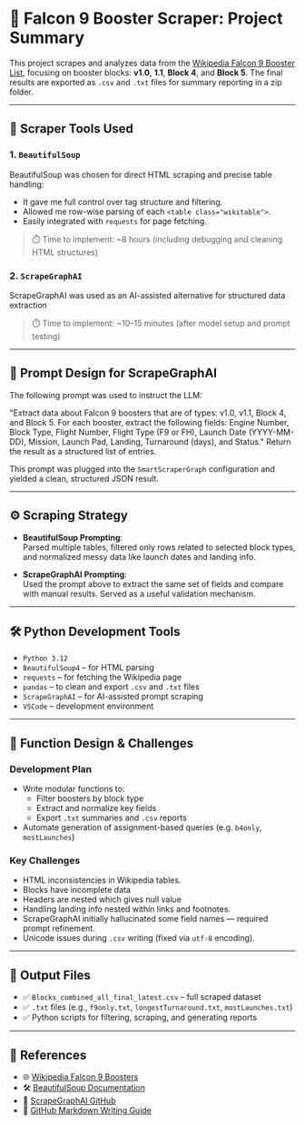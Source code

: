 # 🚀 Falcon 9 Booster Scraper: Project Summary

This project scrapes and analyzes data from the [Wikipedia Falcon 9 Booster List](https://en.wikipedia.org/wiki/List_of_Falcon_9_first-stage_boosters), focusing on booster blocks: **v1.0**, **1.1**, **Block 4**, and **Block 5**. The final results are exported as `.csv` and `.txt` files for summary reporting in a zip folder.

---

## 🧰 Scraper Tools Used

### 1. `BeautifulSoup`

BeautifulSoup was chosen for direct HTML scraping and precise table handling:

- It gave me full control over tag structure and filtering.
- Allowed me row-wise parsing of each `<table class="wikitable">`.
- Easily integrated with `requests` for page fetching.

> ⏱️ Time to implement: ~8 hours (including debugging and cleaning HTML structures)

### 2. `ScrapeGraphAI`

ScrapeGraphAI was used as an AI-assisted alternative for structured data extraction

> ⏱️ Time to implement: ~10–15 minutes (after model setup and prompt testing)

---

## 🧠 Prompt Design for ScrapeGraphAI

The following prompt was used to instruct the LLM:


"Extract data about Falcon 9 boosters that are of types: v1.0, v1.1, Block 4, and Block 5.
For each booster, extract the following fields:
Engine Number, Block Type, Flight Number, Flight Type (F9 or FH), Launch Date (YYYY-MM-DD), 
Mission, Launch Pad, Landing, Turnaround (days), and Status."
Return the result as a structured list of entries.

This prompt was plugged into the `SmartScraperGraph` configuration and yielded a clean, structured JSON result.

---

## ⚙️ Scraping Strategy

- **BeautifulSoup Prompting**:  
  Parsed multiple tables, filtered only rows related to selected block types, and normalized messy data like launch dates and landing info.

- **ScrapeGraphAI Prompting**:  
  Used the prompt above to extract the same set of fields and compare with manual results. Served as a useful validation mechanism.

---

## 🛠️ Python Development Tools

- `Python 3.12`
- `BeautifulSoup4` – for HTML parsing
- `requests` – for fetching the Wikipedia page
- `pandas` – to clean and export `.csv` and `.txt` files
- `ScrapeGraphAI` – for AI-assisted prompt scraping
- `VSCode` – development environment

---

## 🧪 Function Design & Challenges

### Development Plan

- Write modular functions to:
  - Filter boosters by block type
  - Extract and normalize key fields
  - Export `.txt` summaries and `.csv` reports
- Automate generation of assignment-based queries (e.g. `b4only`, `mostLaunches`)

### Key Challenges

- HTML inconsistencies in Wikipedia tables.
- Blocks have incomplete data
- Headers are nested which gives null value
- Handling landing info nested within links and footnotes.
- ScrapeGraphAI initially hallucinated some field names — required prompt refinement.
- Unicode issues during `.csv` writing (fixed via `utf-8` encoding).

---

## 📁 Output Files

- ✅ `Blocks_combined_all_final_latest.csv` – full scraped dataset
- ✅ `.txt` files (e.g., `f9only.txt`, `longestTurnaround.txt`, `mostLaunches.txt`)
- ✅ Python scripts for filtering, scraping, and generating reports

---

## 📎 References

- 🌐 [Wikipedia Falcon 9 Boosters](https://en.wikipedia.org/wiki/List_of_Falcon_9_first-stage_boosters)
- 🛠️ [BeautifulSoup Documentation](https://www.crummy.com/software/BeautifulSoup/bs4/doc/)
- 🤖 [ScrapeGraphAI GitHub](https://github.com/IsaacScript/scrapegraphai)
- 📄 [GitHub Markdown Writing Guide](https://docs.github.com/en/get-started/writing-on-github)

